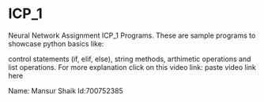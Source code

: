 # ICP_1
Neural Network Assignment ICP_1 Programs. These are sample programs to showcase python basics like:

control statements (if, elif, else),
string methods,
arthimetic operations and list operations.
For more explanation click on this video link: paste video link here

Name: Mansur Shaik Id:700752385
